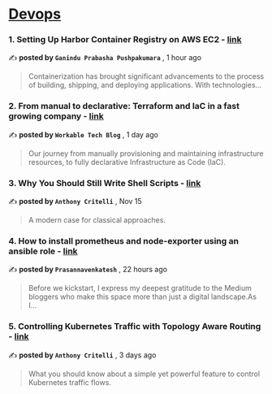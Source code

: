 
<h1><a href=https://medium.com/tag/devops/recommended target="_blank" rel="noopener noreferrer">Devops</a></h1>
<h3>1. Setting Up Harbor Container Registry on AWS EC2 - <a href=https://medium.com/@dev0611ganindu/setting-up-harbor-container-registry-on-aws-ec2-952f1a7e7bc7?source=tag_recommended_feed---------0-84----------devops----------a0c759c3_847a_4a7c_af47_6988f943ea8b------- target="_blank" rel="noopener noreferrer">link</a></h3>

✍️ **posted by `Ganindu Prabasha Pushpakumara`** <date> , 1 hour ago</date>

<blockquote>Containerization has brought significant advance­ments to the process of building, shipping, and de­ploying applications. With technologies…</blockquote>

<h3>2. From manual to declarative: Terraform and IaC in a fast growing company - <a href=https://medium.com/@workabletechblog/from-manual-to-declarative-our-journey-with-terraform-and-iac-c95e6778f3f0?source=tag_recommended_feed---------1-107----------devops----------a0c759c3_847a_4a7c_af47_6988f943ea8b------- target="_blank" rel="noopener noreferrer">link</a></h3>

✍️ **posted by `Workable Tech Blog`** <date> , 1 day ago</date>

<blockquote>Our journey from manually provisioning and maintaining infrastructure resources, to fully declarative Infrastructure as Code (IaC).</blockquote>

<h3>3. Why You Should Still Write Shell Scripts - <a href=https://medium.com/itnext/why-you-should-still-write-shell-scripts-0a24e9174ee5?source=tag_recommended_feed---------2-85----------devops----------a0c759c3_847a_4a7c_af47_6988f943ea8b------- target="_blank" rel="noopener noreferrer">link</a></h3>

✍️ **posted by `Anthony Critelli`** <date> , Nov 15</date>

<blockquote>A modern case for classical approaches.</blockquote>

<h3>4. How to install prometheus and node-exporter using an ansible role - <a href=https://medium.com/@prasannavenkatesh12345/how-to-install-prometheus-and-node-exporter-using-an-ansible-role-b9ccd3d4bf3c?source=tag_recommended_feed---------3-84----------devops----------a0c759c3_847a_4a7c_af47_6988f943ea8b------- target="_blank" rel="noopener noreferrer">link</a></h3>

✍️ **posted by `Prasannavenkatesh`** <date> , 22 hours ago</date>

<blockquote>Before we kickstart, I express my deepest gratitude to the Medium bloggers who make this space more than just a digital landscape.As I…</blockquote>

<h3>5. Controlling Kubernetes Traffic with Topology Aware Routing - <a href=https://medium.com/itnext/controlling-kubernetes-traffic-with-topology-aware-routing-9b1d51a43bd7?source=tag_recommended_feed---------4-107----------devops----------a0c759c3_847a_4a7c_af47_6988f943ea8b------- target="_blank" rel="noopener noreferrer">link</a></h3>

✍️ **posted by `Anthony Critelli`** <date> , 3 days ago</date>

<blockquote>What you should know about a simple yet powerful feature to control Kubernetes traffic flows.</blockquote>


